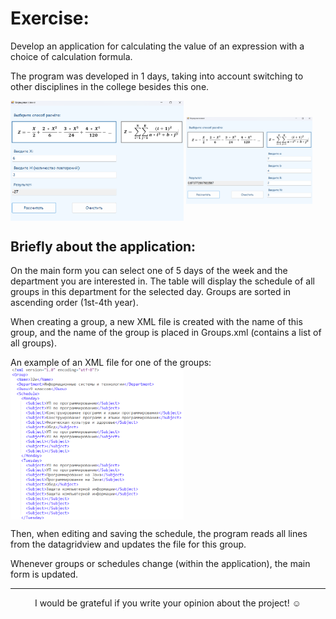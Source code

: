 # **Exercise:**

Develop an application for calculating the value of an expression with a choice of calculation formula.

The program was developed in 1 days, taking into account switching to other disciplines in the college besides this one.

<img align="center" src="https://github.com/alenoktee/Formulas/blob/master/formula%201.png" width="55%"></img>
<img align="center" src="https://github.com/alenoktee/Formulas/blob/master/formula%202.png" width="40%"></img>

## **Briefly about the application:**

On the main form you can select one of 5 days of the week and the department you are interested in. The table will display the schedule of all groups in this department for the selected day. Groups are sorted in ascending order (1st-4th year).

When creating a group, a new XML file is created with the name of this group, and the name of the group is placed in Groups.xml (contains a list of all groups).

An example of an XML file for one of the groups:
<img align="center" src="https://github.com/alenoktee/Schedule/blob/master/32i.png" width="55%"></img>

Then, when editing and saving the schedule, the program reads all lines from the datagridview and updates the file for this group.

Whenever groups or schedules change (within the application), the main form is updated.


---

<p align="center">I would be grateful if you write your opinion about the project! ☺️</p>
